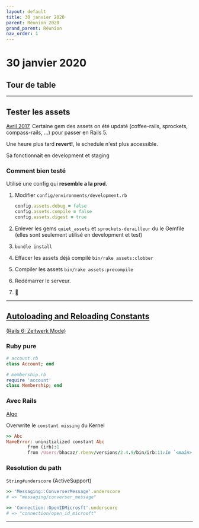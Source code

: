 ```yaml
---
layout: default
title: 30 janvier 2020
parent: Réunion 2020
grand_parent: Réunion
nav_order: 1
---
```


# 30 janvier 2020

## Tour de table

---

## Tester les assets

[Avril 2017](https://github.com/petalmd/petalmd.rails/pull/1073), Certaine gem des assets on été updaté (coffee-rails, sprockets, compass-rails, ...) pour passer en Rails 5.

Une heure plus tard **revert!**, le schedule n'est plus accessible.

Sa fonctionnait en development et staging

### Comment bien testé

Utilisé une config qui **resemble a la prod**.

1. Modifier `config/environments/development.rb`

	```ruby
	config.assets.debug = false
	config.assets.compile = false
	config.assets.digest = true
	```

2. Enlever les gems `quiet_assets` et `sprockets-derailleur` du le Gemfile (elles sont seulement utilisé en development et test)
3. `bundle install`
4. Effacer les assets déjà compilé `bin/rake assets:clobber`
5. Compiler les assets `bin/rake assets:precompile`
6. Redémarrer le serveur.
7. 🤞

---

## [Autoloading and Reloading Constants](https://guides.rubyonrails.org/autoloading_and_reloading_constants_classic_mode.html)

[(Rails 6: Zeitwerk Mode)](https://guides.rubyonrails.org/autoloading_and_reloading_constants.html)

### Ruby pure

```ruby
# account.rb
class Account; end

# membership.rb
require 'account'
class Membership; end
```

### Avec Rails
[Algo](https://guides.rubyonrails.org/autoloading_and_reloading_constants_classic_mode.html#resolution-algorithm-for-relative-constants)

Overwrite le `constant missing` du Kernel

```ruby
>> Abc
NameError: uninitialized constant Abc
        from (irb):1
        from /Users/bhacaz/.rbenv/versions/2.4.9/bin/irb:11:in `<main>'
```

### Resolution du path

`String#underscore` (ActiveSupport)

```ruby
>> 'Messaging::ConverserMessage'.underscore
# => "messaging/converser_message"
```

```ruby
>> 'Connection::OpenIDMicrosft'.underscore
# => "connection/open_id_microsft"
```

---

